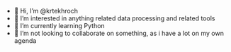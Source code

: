 - 👋 Hi, I’m @krtekhroch
- 👀 I’m interested in anything related data processing and related tools
- 🌱 I’m currently learning Python
- 💞️ I’m not looking to collaborate on something, as i have a lot on my own agenda

<!---
krtekhroch/krtekhroch is a ✨ special ✨ repository because its `README.md` (this file) appears on your GitHub profile.
You can click the Preview link to take a look at your changes.
--->
